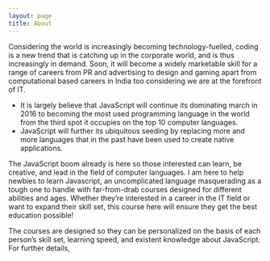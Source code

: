 ```yaml
---
layout: page
title: About
---
```


Considering the world is increasingly becoming technology-fuelled, coding is a new trend that is catching up in the corporate world, and is thus increasingly in demand. Soon, it will become a widely marketable skill for a range of careers from PR and advertising to design and gaming apart from computational based careers in India too considering we are at the forefront of IT.

- It is largely believe that JavaScript will continue its dominating march in 2016 to becoming the most used programming language in the world from the third spot it occupies on the top 10 computer languages.
- JavaScript will further its ubiquitous seeding by replacing more and more languages that in the past have been used to create native applications.

The JavaScript boom already is h­­ere so those interested can learn, be creative, and lead in the field of computer languages. I am here to help newbies to learn Javascript, an uncomplicated language masquerading as a tough one to handle with far-from-drab courses designed for different abilities and ages. Whether they’re interested in a career in the IT field or want to expand their skill set, this course here will ensure they get the best education possible! 
 
The courses are designed so they can be personalized on the basis of each person’s skill set, learning speed, and existent knowledge about JavaScript. For further details,